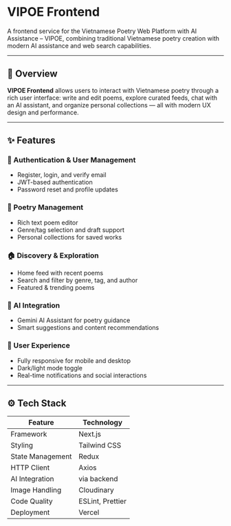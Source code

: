 # VIPOE Frontend

A frontend service for the Vietnamese Poetry Web Platform with AI Assistance – VIPOE, combining traditional Vietnamese poetry creation with modern AI assistance and web search capabilities.

---

## 🌸 Overview

**VIPOE Frontend** allows users to interact with Vietnamese poetry through a rich user interface: write and edit poems, explore curated feeds, chat with an AI assistant, and organize personal collections — all with modern UX design and performance.

---

## ✨ Features

### 🔐 Authentication & User Management
- Register, login, and verify email
- JWT-based authentication
- Password reset and profile updates

### 📝 Poetry Management
- Rich text poem editor
- Genre/tag selection and draft support
- Personal collections for saved works

### 🏠 Discovery & Exploration
- Home feed with recent poems
- Search and filter by genre, tag, and author
- Featured & trending poems

### 🤖 AI Integration
- Gemini AI Assistant for poetry guidance
- Smart suggestions and content recommendations

### 💎 User Experience
- Fully responsive for mobile and desktop
- Dark/light mode toggle
- Real-time notifications and social interactions

---

## ⚙️ Tech Stack

| Feature              | Technology               |
|----------------------|---------------------------|
| Framework            | Next.js                   |
| Styling              | Tailwind CSS              |
| State Management     | Redux                     |
| HTTP Client          | Axios                     |
| AI Integration       | via backend               |
| Image Handling       | Cloudinary                |
| Code Quality         | ESLint, Prettier          |
| Deployment           | Vercel                    |
